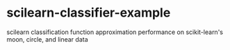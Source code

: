 # scilearn-classifier-example
scilearn classification function approximation performance on scikit-learn's moon, circle, and linear data
